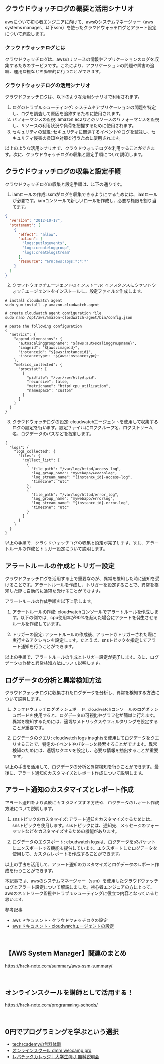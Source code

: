 <!--
title: 【aws system manager】クラウドウォッチログとアラート設定
tags: aws,ssm,system_manager
id: 
private: false
-->

## クラウドウォッチログの概要と活用シナリオ
awsについて初心者エンジニアに向けて、awsのシステムマネージャー（aws systems manager、以下ssm）を使ったクラウドウォッチログとアラート設定について解説します。

### クラウドウォッチログとは
クラウドウォッチログは、awsのリソースの情報やアプリケーションのログを収集するためのサービスです。これにより、アプリケーションの問題や障害の追跡、運用監視などを効果的に行うことができます。

### クラウドウォッチログの活用シナリオ
クラウドウォッチログは、以下のような活用シナリオで利用されます。

1. ログのトラブルシューティング: システムやアプリケーションの問題を特定し、ログを調査して原因を追跡するために使用されます。
2. パフォーマンスの監視: amazon ec2などのリソースのパフォーマンスを監視し、リソースの利用状況や負荷を把握するために使用されます。
3. セキュリティの監視: セキュリティに関連するイベントやログを監視し、セキュリティ侵害の検知や対策を行うために使用されます。

以上のような活用シナリオで、クラウドウォッチログを利用することができます。次に、クラウドウォッチログの収集と設定手順について説明します。

## クラウドウォッチログの収集と設定手順
クラウドウォッチログの収集と設定手順は、以下の通りです。

1. iamロールの作成: ssmがログを収集できるようにするためには、iamロールが必要です。iamコンソールで新しいロールを作成し、必要な権限を割り当てます。

```json
{
  "version": "2012-10-17",
  "statement": [
    {
      "effect": "allow",
      "action": [
        "logs:putlogevents",
        "logs:createloggroup",
        "logs:createlogstream"
      ],
      "resource": "arn:aws:logs:*:*:*"
    }
  ]
}
```

2. クラウドウォッチエージェントのインストール: インスタンスにクラウドウォッチエージェントをインストールし、設定ファイルを作成します。

```
# install cloudwatch agent
sudo yum install -y amazon-cloudwatch-agent

# create cloudwatch agent configuration file
sudo nano /opt/aws/amazon-cloudwatch-agent/bin/config.json

# paste the following configuration
{
  "metrics": {
    "append_dimensions": {
      "autoscalinggroupname": "${aws:autoscalinggroupname}",
      "imageid": "${aws:imageid}",
      "instanceid": "${aws:instanceid}",
      "instancetype": "${aws:instancetype}"
    },
    "metrics_collected": {
      "procstat": [
        {
          "pidfile": "/var/run/httpd.pid",
          "recursive": false,
          "metricname": "httpd_cpu_utilization",
          "namespace": "custom"
        }
      ]
    }
  }
}
```

3. クラウドウォッチログの設定: cloudwatchエージェントを使用して収集するログの設定を行います。設定ファイルにロググループ名、ログストリーム名、ログデータのパスなどを指定します。

```
{
  "logs": {
    "logs_collected": {
      "files": {
        "collect_list": [
          {
            "file_path": "/var/log/httpd/access_log",
            "log_group_name": "mywebapp/accesslog",
            "log_stream_name": "{instance_id}-access-log",
            "timezone": "utc"
          },
          {
            "file_path": "/var/log/httpd/error_log",
            "log_group_name": "mywebapp/errorlog",
            "log_stream_name": "{instance_id}-error-log",
            "timezone": "utc"
          }
        ]
      }
    }
  }
}
```

以上の手順で、クラウドウォッチログの収集と設定が完了します。次に、アラートルールの作成とトリガー設定について説明します。

## アラートルールの作成とトリガー設定
クラウドウォッチログを活用する上で重要なのが、異常を検知した時に通知を受けることです。アラートルールを作成し、トリガーを設定することで、異常を検知した際に自動的に通知を受けることができます。

アラートルールの作成手順を以下に示します。

1. アラートルールの作成: cloudwatchコンソールでアラートルールを作成します。以下の例では、cpu使用率が90%を超えた場合にアラートを発生させるルールを作成しています。

2. トリガーの設定: アラートルールの作成後、アラートがトリガーされた際に実行するアクションを設定します。たとえば、snsトピックを指定してアラート通知を行うことができます。

以上の手順で、アラートルールの作成とトリガー設定が完了します。次に、ログデータの分析と異常検知方法について説明します。

## ログデータの分析と異常検知方法
クラウドウォッチログに収集されたログデータを分析し、異常を検知する方法について説明します。

1. クラウドウォッチログダッシュボード: cloudwatchコンソールのログダッシュボードを使用すると、ログデータの可視化やグラフ化が簡単に行えます。異常を検知するためには、適切なメトリックスやフィルタリングを設定することが重要です。

2. ログデータのクエリ: cloudwatch logs insightsを使用してログデータをクエリすることで、特定のイベントやパターンを検索することができます。異常検知のためには、適切なクエリを設定し、必要な情報を抽出することが重要です。

以上の手法を活用して、ログデータの分析と異常検知を行うことができます。最後に、アラート通知のカスタマイズとレポート作成について説明します。

## アラート通知のカスタマイズとレポート作成
アラート通知をより柔軟にカスタマイズする方法や、ログデータのレポート作成方法について説明します。

1. snsトピックのカスタマイズ: アラート通知をカスタマイズするためには、snsトピックを使用します。snsトピックには、通知先、メッセージのフォーマットなどをカスタマイズするための機能があります。

2. ログデータのエクスポート: cloudwatch logsは、ログデータをs3バケットにエクスポートする機能も提供しています。エクスポートしたログデータを使用して、カスタムレポートを作成することができます。

以上の手法を活用して、アラート通知のカスタマイズとログデータのレポート作成を行うことができます。

本記事では、awsのシステムマネージャー（ssm）を使用したクラウドウォッチログとアラート設定について解説しました。初心者エンジニアの方にとって、awsのネットワーク監視やトラブルシューティングに役立つ内容となっていると思います。

参考記事:
- [aws ドキュメント - クラウドウォッチログの設定](https://docs.aws.amazon.com/ja_jp/amazoncloudwatch/latest/logs/cwl_gettingstarted.html)
- [aws ドキュメント - cloudwatchエージェントの設定](https://docs.aws.amazon.com/ja_jp/amazoncloudwatch/latest/monitoring/install-cloudwatch-agent.html)

　

## 【AWS System Manager】関連のまとめ
https://hack-note.com/summary/aws-ssm-summary/

　

## オンラインスクールを講師として活用する！
https://hack-note.com/programming-schools/

　

## 0円でプログラミングを学ぶという選択
- [techacademyの無料体験](//af.moshimo.com/af/c/click?a_id=2612475&amp;p_id=1555&amp;pc_id=2816&amp;pl_id=22706&amp;url=https%3a%2f%2ftechacademy.jp%2fhtmlcss-trial%3futm_source%3dmoshimo%26utm_medium%3daffiliate%26utm_campaign%3dtextad)
- [オンラインスクール dmm webcamp pro](//af.moshimo.com/af/c/click?a_id=2612482&amp;p_id=1363&amp;pc_id=2297&amp;pl_id=39999&amp;guid=on)
- [レバテックカレッジ｜大学生向け 無料説明会](//af.moshimo.com/af/c/click?a_id=4071793&p_id=3198&pc_id=7488&pl_id=41848)

